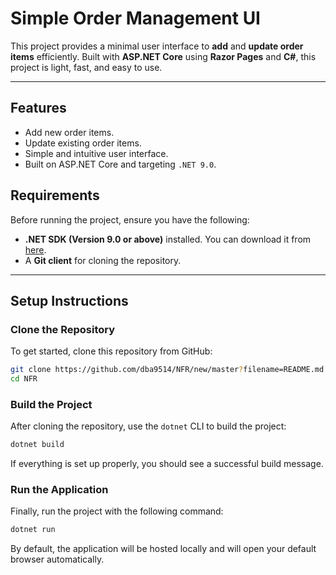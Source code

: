 # Simple Order Management UI

This project provides a minimal user interface to **add** and **update order items** efficiently. Built with **ASP.NET Core** using **Razor Pages** and **C#**, this project is light, fast, and easy to use.

---

## Features

- Add new order items.
- Update existing order items.
- Simple and intuitive user interface.
- Built on ASP.NET Core and targeting `.NET 9.0`.

## Requirements

Before running the project, ensure you have the following:

- **.NET SDK (Version 9.0 or above)** installed. You can download it from [here](https://dotnet.microsoft.com/download).
- A **Git client** for cloning the repository.

---

## Setup Instructions

### Clone the Repository

To get started, clone this repository from GitHub:

```bash
git clone https://github.com/dba9514/NFR/new/master?filename=README.md
cd NFR
```

### Build the Project

After cloning the repository, use the `dotnet` CLI to build the project:

```bash
dotnet build
```

If everything is set up properly, you should see a successful build message.

### Run the Application

Finally, run the project with the following command:

```bash
dotnet run
```

By default, the application will be hosted locally and will open your default browser automatically.

